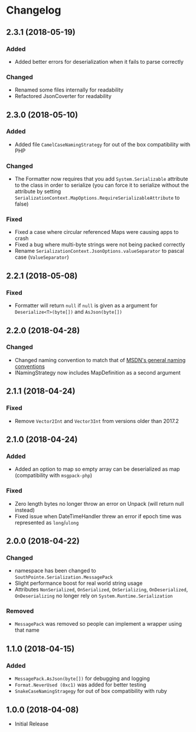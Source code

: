 # Changelog

## 2.3.1 (2018-05-19)

### Added
- Added better errors for deserialization when it fails to parse correctly

### Changed
- Renamed some files internally for readability
- Refactored JsonCoverter for readability

## 2.3.0 (2018-05-10)

### Added
- Added file `CamelCaseNamingStrategy` for out of the box compatibility with PHP

### Changed
- The Formatter now requires that you add `System.Serializable` attribute to the class in order to serialize (you can force it to serialize without the attribute by setting `SerializationContext.MapOptions.RequireSerializableAttribute` to false)

### Fixed
- Fixed a case where circular referenced Maps were causing apps to crash
- Fixed a bug where multi-byte strings were not being packed correctly
- Rename `SerializationContext.JsonOptions.valueSeparator` to pascal case (`ValueSeparator`)

## 2.2.1 (2018-05-08)

### Fixed
- Formatter will return `null` if `null` is given as a argument for `Deserialize<T>(byte[])` and `AsJson(byte[])`

## 2.2.0 (2018-04-28)

### Changed
- Changed naming convention to match that of [MSDN's general naming conventions](https://docs.microsoft.com/en-us/dotnet/standard/design-guidelines/general-naming-conventions)
- INamingStrategy now includes MapDefinition as a second argument

## 2.1.1 (2018-04-24)

### Fixed
- Remove `Vector2Int` and `Vector3Int` from versions older than 2017.2

## 2.1.0 (2018-04-24)

### Added
- Added an option to map so empty array can be deserialized as map (compatibility with `msgpack-php`)

### Fixed
- Zero length bytes no longer throw an error on Unpack (will return null instead)
- Fixed issue when DateTimeHandler threw an error if epoch time was represented as `long`/`ulong` 

## 2.0.0 (2018-04-22)

### Changed
- namespace has been changed to `SouthPointe.Serialization.MessagePack`
- Slight performance boost for real world string usage
- Attributes `NonSerialized`, `OnSerialized`, `OnSerializing`, `OnDeserialized`, `OnDeserializing` no longer rely on `System.Runtime.Serialization`

### Removed
- `MessagePack` was removed so people can implement a wrapper using that name

## 1.1.0 (2018-04-15)

### Added
- `MessagePack.AsJson(byte[])` for debugging and logging
- `Format.NeverUsed (0xc1)` was added for better testing
- `SnakeCaseNamingStragegy` for out of box compatibility with ruby

## 1.0.0 (2018-04-08)

- Initial Release
